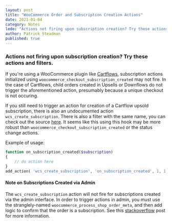 ```yaml
---
layout: post
title: "WooCommerce Order and Subscription Creation Actions"
date: 2021-01-04
category: Notes
lede: "Actions not firing upon subscription creation? Try these actions and filters."
author: Patrick Steadman
published: true
---
```


### Actions not firing upon subscription creation? Try these actions and filters.

If you're using a WooCommerce plugin like [Cartflows](https://cartflows.com/), subscription
actions initialized using `woocommerce_checkout_subscription_created` may not fire. 
In the case of Cartflows, child orders created in Upsells or Downflows do not
trigger the aforementioned action, presumably because a unique checkout is not
occuring.

If you still need to trigger an action for creation of a Cartflow upsold
subscription, there is also an undocumented action `wcs_create_subscription`.
There is also a filter with the same name, you can check out the source
[here](https://github.com/wp-premium/woocommerce-subscriptions/blob/master/wcs-functions.php#L218).
It seems like this using this hook may be more robust than
`woocommerce_checkout_subscription_created` or the status change actions.

Example of usage:

```php
function on_subscription_created($subscription)
{
    // do action here
}
add_action( 'wcs_create_subscription', 'on_subscription_created', 1, 1 ); 
```

#### Note on Subscriptions Created via Admin

The `wcs_create_subscription` action will not fire for subscriptions created via
the admin interface. In order to trigger actions in admin, you must use the
stranglely-named `woocommerce_process_shop_order_meta`, and then add logic to confirm that
the order is a subscription. See this [stackoverflow](
https://stackoverflow.com/questions/19551694/woocommerce-need-hook-when-admin-manually-creates-order)
post for more information.
